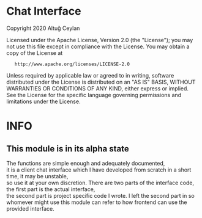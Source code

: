 # Chat Interface

   Copyright 2020 Altuğ Ceylan

   Licensed under the Apache License, Version 2.0 (the "License");
   you may not use this file except in compliance with the License.
   You may obtain a copy of the License at

       http://www.apache.org/licenses/LICENSE-2.0

   Unless required by applicable law or agreed to in writing, software
   distributed under the License is distributed on an "AS IS" BASIS,
   WITHOUT WARRANTIES OR CONDITIONS OF ANY KIND, either express or implied.
   See the License for the specific language governing permissions and
   limitations under the License.

<h1>INFO</h1>
<h2>This module is in its alpha state</h2>
<p>The functions are simple enough and adequately documented,<br>
it is a client chat interface which I have developed from scratch in a short time, it may be unstable,<br>
so use it at your own discretion. There are two parts of the interface code, the first part is the actual interface,<br>
the second part is project specific code I wrote. I left the second part in so whomever might use this module can refer to
how frontend can use the provided interface.
</p>
